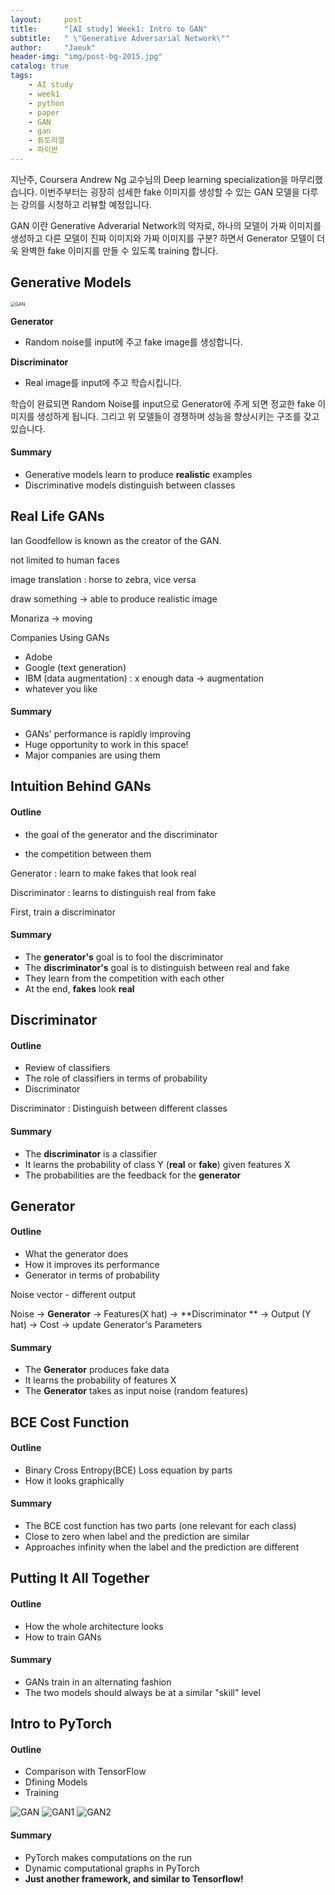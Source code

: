 ```yaml
---
layout:     post
title:      "[AI study] Week1: Intro to GAN"
subtitle:   " \"Generative Adversarial Network\""
author:     "Jaeuk"
header-img: "img/post-bg-2015.jpg"
catalog: true
tags:
    - AI study
    - week1
    - python
    - paper
    - GAN
    - gan
    - 튜토리얼
    - 파이썬
---
```




지난주, Coursera Andrew Ng 교수님의 Deep learning specialization을 마무리했습니다. 이번주부터는 굉장히 섬세한 fake 이미지를 생성할 수 있는 GAN 모델을 다루는 강의를 시청하고 리뷰할 예정입니다.

GAN 이란 Generative Adverarial Network의 약자로, 하나의 모델이 가짜 이미지를 생성하고 다른 모델이 진짜 이미지와 가짜 이미지를 구분? 하면서 Generator 모델이 더욱 완벽한 fake 이미지를 만들 수 있도록 training 합니다.

 

## Generative Models

<img src="/img/AI_study/gan1.png" alt="GAN" style="zoom:50%;" />

**Generator**

- Random noise를 input에 주고 fake image를 생성합니다.

**Discriminator**

- Real image를 input에 주고 학습시킵니다.

학습이 완료되면 Random Noise를 input으로 Generator에 주게 되면 정교한 fake 이미지를 생성하게 됩니다. 그리고 위 모델들이 경쟁하며 성능을 향상시키는 구조를 갖고 있습니다.

#### Summary

- Generative models learn to produce **realistic** examples
- Discriminative models distinguish between classes



## Real Life GANs

Ian Goodfellow is known as the creator of the GAN.

not limited to human faces

image translation : horse to zebra, vice versa

draw something -> able to produce realistic image

Monariza -> moving



Companies Using GANs

- Adobe
- Google (text generation)
- IBM (data augmentation) : x enough data -> augmentation
- whatever you like

#### Summary

- GANs' performance is rapidly improving
- Huge opportunity to work in this space!
- Major companies are using them



## Intuition Behind GANs

#### Outline

- the goal of the generator and the discriminator

- the competition between them

Generator : learn to make fakes that look real

Discriminator : learns to distinguish real from fake

First, train a discriminator

#### Summary

- The **generator's** goal is to fool the discriminator
- The **discriminator's** goal is to distinguish between real and fake
- They learn from the competition with each other
- At the end, **fakes** look **real**



## Discriminator

#### Outline

- Review of classifiers
- The role of classifiers in terms of probability
- Discriminator

Discriminator : Distinguish between different classes

#### Summary

- The **discriminator** is a classifier
- It learns the probability of class Y (**real** or **fake**) given features X
- The probabilities are the feedback for the **generator**



## Generator

#### Outline

- What the generator does
- How it improves its performance
- Generator in terms of probability

Noise vector - different output

Noise -> **Generator** -> Features(X hat) -> **Discriminator ** -> Output (Y hat) -> Cost -> update Generator's Parameters

#### Summary

- The **Generator** produces fake data
- It learns the probability of features X
- The **Generator** takes as input noise (random features)



## BCE Cost Function

#### Outline

- Binary Cross Entropy(BCE) Loss equation by parts
- How it looks graphically

#### Summary

- The BCE cost function has two parts (one relevant for each class)
- Close to zero when label and the prediction are similar
- Approaches infinity when the label and the prediction are different



## Putting It All Together

#### Outline

- How the whole architecture looks
- How to train GANs

#### Summary

- GANs train in an alternating fashion
- The two models should always be at a similar "skill" level



## Intro to PyTorch

#### Outline

- Comparison with TensorFlow
- Dfining Models
- Training

<img src="/img/AI_study/pytorch_vs_tensorflow.png" alt="GAN" />

<img src="/img/AI_study/5.png" alt="GAN1" />

<img src="/img/AI_study/6.png" alt="GAN2" />

#### Summary

- PyTorch makes computations on the run
- Dynamic computational graphs in PyTorch
- **Just another framework, and similar to Tensorflow!**

